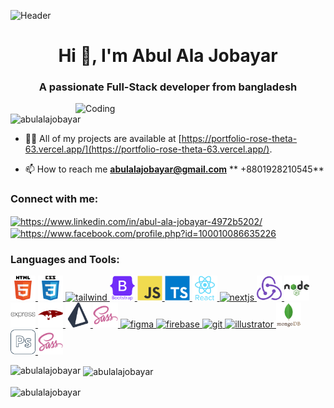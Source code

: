 ![Header](https://i.ibb.co/MN4fqBj/github-header-image.png)

<h1 align="center">Hi 👋, I'm Abul Ala Jobayar</h1>
<h3 align="center">A passionate Full-Stack developer from bangladesh</h3>

<img align="right" alt="Coding" width="400" src="https://i.ibb.co/dcz6D5B/git.gif"/>

<p align="left"> <img src="https://komarev.com/ghpvc/?username=abulalajobayar&label=Profile%20views&color=0e75b6&style=flat" alt="abulalajobayar" /> </p>

- 👨‍💻 All of my projects are available at [https://portfolio-rose-theta-63.vercel.app/](https://portfolio-rose-theta-63.vercel.app/).

- 📫 How to reach me **abulalajobayar@gmail.com** ** +8801928210545**

<h3 align="left">Connect with me:</h3>
<p align="left">
<a href="https://linkedin.com/in/https://www.linkedin.com/in/abul-ala-jobayar-4972b5202/" target="blank"><img align="center" src="https://raw.githubusercontent.com/rahuldkjain/github-profile-readme-generator/master/src/images/icons/Social/linked-in-alt.svg" alt="https://www.linkedin.com/in/abul-ala-jobayar-4972b5202/" height="30" width="40" /></a>
<a href="https://fb.com/https://www.facebook.com/profile.php?id=100010086635226" target="blank"><img align="center" src="https://raw.githubusercontent.com/rahuldkjain/github-profile-readme-generator/master/src/images/icons/Social/facebook.svg" alt="https://www.facebook.com/profile.php?id=100010086635226" height="30" width="40" /></a>
</p>

<h3 align="left">Languages and Tools:</h3>
<p align="left"> 
  <a href="https://www.w3.org/html/" target="_blank" rel="noreferrer"> <img src="https://raw.githubusercontent.com/devicons/devicon/master/icons/html5/html5-original-wordmark.svg" alt="html5" width="40" height="40"/> </a><a href="https://www.w3schools.com/css/" target="_blank" rel="noreferrer"> <img src="https://raw.githubusercontent.com/devicons/devicon/master/icons/css3/css3-original-wordmark.svg" alt="css3" width="40" height="40"/></a><a href="https://tailwindcss.com/" target="_blank" rel="noreferrer"> <img src="https://www.vectorlogo.zone/logos/tailwindcss/tailwindcss-icon.svg" alt="tailwind" width="40" height="40"/> </a><a href="https://getbootstrap.com" target="_blank" rel="noreferrer"> <img src="https://raw.githubusercontent.com/devicons/devicon/master/icons/bootstrap/bootstrap-plain-wordmark.svg" alt="bootstrap" width="40" height="40"/> </a><a href="https://developer.mozilla.org/en-US/docs/Web/JavaScript" target="_blank" rel="noreferrer"> <img src="https://raw.githubusercontent.com/devicons/devicon/master/icons/javascript/javascript-original.svg" alt="javascript" width="40" height="40"/> </a><a href="https://www.typescriptlang.org/" target="_blank" rel="noreferrer">
  <img src="https://raw.githubusercontent.com/devicons/devicon/master/icons/typescript/typescript-original.svg" alt="typescript" width="40" height="40"/></a><a href="https://reactjs.org/" target="_blank" rel="noreferrer"> <img src="https://raw.githubusercontent.com/devicons/devicon/master/icons/react/react-original-wordmark.svg" alt="react" width="40" height="40"/></a><a href="https://nextjs.org/" target="_blank" rel="noreferrer"> <img src="https://cdn.worldvectorlogo.com/logos/nextjs-2.svg" alt="nextjs" width="40" height="40"/> </a><a href="https://redux.js.org/" target="_blank" rel="noreferrer">
  <img src="https://raw.githubusercontent.com/devicons/devicon/master/icons/redux/redux-original.svg" alt="redux" width="40" height="40"/>
</a><a href="https://nodejs.org" target="_blank" rel="noreferrer"> <img src="https://raw.githubusercontent.com/devicons/devicon/master/icons/nodejs/nodejs-original-wordmark.svg" alt="nodejs" width="40" height="40"/> </a><a href="https://expressjs.com" target="_blank" rel="noreferrer"> <img src="https://raw.githubusercontent.com/devicons/devicon/master/icons/express/express-original-wordmark.svg" alt="express" width="40" height="40"/> </a><a href="https://mongoosejs.com/" target="_blank" rel="noreferrer">
  <img src="https://raw.githubusercontent.com/devicons/devicon/master/icons/mongoose/mongoose-original.svg" alt="mongoose" width="40" height="40"/>
</a><a href="https://www.prisma.io/" target="_blank" rel="noreferrer">
  <img src="https://raw.githubusercontent.com/devicons/devicon/master/icons/prisma/prisma-original.svg" alt="prisma" width="40" height="40"/>
</a><a href="https://sass-lang.com" target="_blank" rel="noreferrer"> <img src="https://raw.githubusercontent.com/devicons/devicon/master/icons/sass/sass-original.svg" alt="sass" width="40" height="40"/> </a><a href="https://www.figma.com/" target="_blank" rel="noreferrer"> <img src="https://www.vectorlogo.zone/logos/figma/figma-icon.svg" alt="figma" width="40" height="40"/> </a><a href="https://firebase.google.com/" target="_blank" rel="noreferrer"> <img src="https://www.vectorlogo.zone/logos/firebase/firebase-icon.svg" alt="firebase" width="40" height="40"/></a><a href="https://git-scm.com/" target="_blank" rel="noreferrer"> <img src="https://www.vectorlogo.zone/logos/git-scm/git-scm-icon.svg" alt="git" width="40" height="40"/> </a><a href="https://www.adobe.com/in/products/illustrator.html" target="_blank" rel="noreferrer"> <img src="https://www.vectorlogo.zone/logos/adobe_illustrator/adobe_illustrator-icon.svg" alt="illustrator" width="40" height="40"/></a><a href="https://www.mongodb.com/" target="_blank" rel="noreferrer"> <img src="https://raw.githubusercontent.com/devicons/devicon/master/icons/mongodb/mongodb-original-wordmark.svg" alt="mongodb" width="40" height="40"/> </a><a href="https://www.photoshop.com/en" target="_blank" rel="noreferrer"> <img src="https://raw.githubusercontent.com/devicons/devicon/master/icons/photoshop/photoshop-line.svg" alt="photoshop" width="40" height="40"/> </a><a href="https://sass-lang.com" target="_blank" rel="noreferrer"> <img src="https://raw.githubusercontent.com/devicons/devicon/master/icons/sass/sass-original.svg" alt="sass" width="40" height="40"/> </a>
</p>

<p><img align="left" src="https://github-readme-stats.vercel.app/api/top-langs?username=abulalajobayar&show_icons=true&locale=en&layout=compact" alt="abulalajobayar" /></p>

<p>&nbsp;<img align="center" src="https://github-readme-stats.vercel.app/api?username=abulalajobayar&show_icons=true&locale=en" alt="abulalajobayar" /></p>

<p><img align="center" src="https://github-readme-streak-stats.herokuapp.com/?user=abulalajobayar&" alt="abulalajobayar" /></p>
